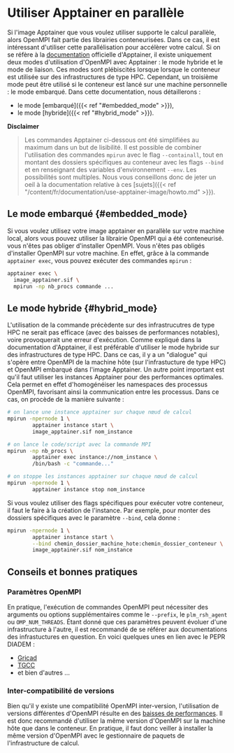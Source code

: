 # Utiliser Apptainer en parallèle

Si l'image Apptainer que vous voulez utiliser supporte le calcul parallèle, alors OpenMPI fait partie des librairies conteneurisées. Dans ce cas, il est intéressant d'utiliser cette parallélisation pour accélèrer votre calcul. Si on se réfère à la [documentation](https://apptainer.org/docs/user/latest/mpi.html) officielle d'Apptainer, il existe uniquement deux modes d'utilisation d'OpenMPI avec Apptainer : le mode hybride et le mode de liaison. Ces modes sont plébiscités lorsque lorsque le conteneur est utilisée sur des infrastructures de type HPC. Cependant, un troisième mode peut être utilisé si le conteneur est lancé sur une machine personnelle : le mode embarqué. Dans cette documentation, nous détaillerons :

- le mode [embarqué]({{< ref "#embedded_mode" >}}),
- le mode [hybride]({{< ref "#hybrid_mode" >}}).

**Disclaimer**
> Les commandes Apptainer ci-dessous ont été simplifiées au maximum dans un but de lisibilité. Il est possible de combiner l'utilisation des commandes `mpirun` avec le flag `--containall`, tout en montant des dossiers spécifiques au conteneur avec les flags `--bind` et en renseignant des variables d'environnement `--env`. Les possibilités sont multiples. Nous vous conseillons donc de jeter un oeil à la documentation relative à ces [sujets]({{< ref "/content/fr/documentation/use-apptainer-image/howto.md" >}}).

## Le mode embarqué {#embedded_mode}

Si vous voulez utilisez votre image apptainer en parallèle sur votre machine local, alors vous pouvez utiliser la librairie OpenMPI qui a été conteneurisé.  
vous n'êtes pas obliger d'installer OpenMPI. Vous n'êtes pas obligés d'installer OpenMPI sur votre machine. En effet, grâce à la commande `apptainer exec`, vous pouvez exécuter des commandes `mpirun` :

```bash
apptainer exec \
  image_apptainer.sif \
  mpirun -np nb_procs commande ...
```

## Le mode hybride {#hybrid_mode}

L'utilisation de la commande précèdente sur des infrastrucutres de type HPC ne serait pas efficace (avec des baisses de performances notables), voire provoquerait une erreur d'exécution. Comme expliqué dans la documentation d'Apptainer, il est préférable d'utiliser le mode hybride sur des infrastructures de type HPC. Dans ce cas, il y a un "dialogue" qui s'opère entre OpenMPI de la machine hôte (sur l'infrastucture de type HPC) et OpenMPI embarqué dans l'image Apptainer. Un autre point important est qu'il faut utiliser les instances Apptainer pour des performances optimales. Cela permet en effet d'homogénéiser les namespaces des processus OpenMPI, favorisant ainsi la communication entre les processus. Dans ce cas, on procède de la manière suivante :

```bash
# on lance une instance apptainer sur chaque nœud de calcul
mpirun -npernode 1 \
        apptainer instance start \
        image_apptainer.sif nom_instance

# on lance le code/script avec la commande MPI
mpirun -np nb_procs \
        apptainer exec instance://nom_instance \
        /bin/bash -c "commande..."

# on stoppe les instances apptainer sur chaque nœud de calcul
mpirun -npernode 1 \
        apptainer instance stop nom_instance
```

Si vous voulez utiliser des flags spécifiques pour exécuter votre conteneur, il faut le faire à la création de l'instance. Par exemple, pour monter des dossiers spécifiques avec le paramètre `--bind`, cela donne : 
```bash
mpirun -npernode 1 \
        apptainer instance start \
        --bind chemin_dossier_machine_hote:chemin_dossier_conteneur \
        image_apptainer.sif nom_instance
```

## Conseils et bonnes pratiques

### Paramètres OpenMPI

En pratique, l'exécution de commandes OpenMPI peut nécessiter des arguments ou options supplémentaires comme le `--prefix`, le `plm_rsh_agent` ou `OMP_NUM_THREADS`. Étant donné que ces paramètres peuvent évoluer d'une infrastructure à l'autre, il est recommandé de se référer aux documentations des infrastuctures en question. En voici quelques unes en lien avec le PEPR DIADEM :

- [Gricad](https://gricad-doc.univ-grenoble-alpes.fr/hpc/softenv/container/)
- [TGCC](https://www-hpc.cea.fr/tgcc-public/en/html/toc/fulldoc/Virtualization.html?highlight=singularity)
- et bien d'autres ...

### Inter-compatibilité de versions

Bien qu'il y existe une compatibilité OpenMPI inter-version, l'utilisation de versions différentes d'OpenMPI résulte en des [baisses de performances](https://github.com/ckhroulev/apptainer-with-ompi/tree/main). Il est donc recommandé d'utiliser la même version d'OpenMPI sur la machine hôte que dans le conteneur. En pratique, il faut donc veiller à installer la même version d'OpenMPI avec le gestionnaire de paquets de l'infrastructure de calcul.